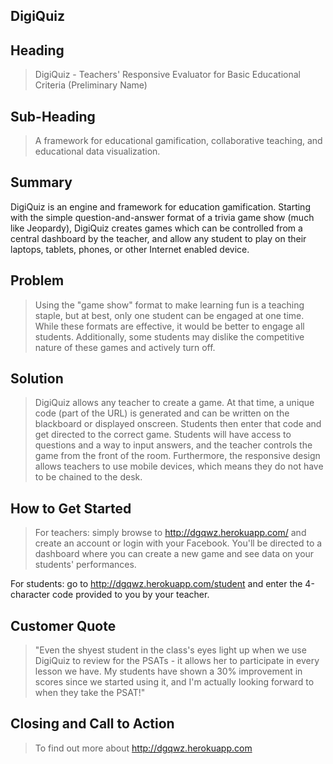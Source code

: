 ## DigiQuiz
 
## Heading ##
  > DigiQuiz - Teachers' Responsive Evaluator for Basic Educational Criteria (Preliminary Name)

## Sub-Heading ##
  > A framework for educational gamification, collaborative teaching, and educational data visualization. 

## Summary ##

  DigiQuiz is an engine and framework for education gamification. Starting with the simple question-and-answer format of a trivia game show (much like Jeopardy), DigiQuiz creates games which can be controlled from a central dashboard by the teacher, and allow any student to play on their laptops, tablets, phones, or other Internet enabled device.  

## Problem ##
  > Using the "game show" format to make learning fun is a teaching staple, but at best, only one student can be engaged at one time.  While these formats are effective, it would be better to engage all students. Additionally, some students may dislike the competitive nature of these games and actively turn off. 

## Solution ##
  > DigiQuiz allows any teacher to create a game. At that time, a unique code (part of the URL) is generated and can be written on the blackboard or displayed onscreen. Students then enter that code and get directed to the correct game.  Students will have access to questions and a way to input answers, and the teacher controls the game from the front of the room.  Furthermore, the responsive design allows teachers to use mobile devices, which means they do not have to be chained to the desk.  


## How to Get Started ##
  > For teachers: simply browse to http://dgqwz.herokuapp.com/ and create an account or login with your Facebook. You'll be directed to a dashboard where you can create a new game and see data on your students' performances. 

  For students: go to http://dgqwz.herokuapp.com/student and enter the 4-character code provided to you by your teacher. 

## Customer Quote ##
  > "Even the shyest student in the class's eyes light up when we use DigiQuiz to review for the PSATs - it allows her to participate in every lesson we have.  My students have shown a 30% improvement in scores since we started using it, and I'm actually looking forward to when they take the PSAT!"

## Closing and Call to Action ##
  > To find out more about http://dgqwz.herokuapp.com